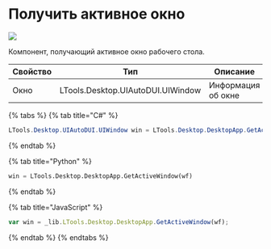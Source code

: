 # Получить активное окно

![](../../resources/basic/desktop/Получить-активное-окно.png)

Компонент, получающий активное окно рабочего стола.


| Свойство      | Тип                             | Описание                                           |
| ------------- | ------------------------------- | -------------------------------------------------- |
| Окно          | LTools.Desktop.UIAutoDUI.UIWindow | Информация об окне                               |


{% tabs %}
{% tab title="C#" %}
```csharp
LTools.Desktop.UIAutoDUI.UIWindow win = LTools.Desktop.DesktopApp.GetActiveWindow(wf);
```
{% endtab %}

{% tab title="Python" %}
```python
win = LTools.Desktop.DesktopApp.GetActiveWindow(wf)
```
{% endtab %}

{% tab title="JavaScript" %}
```javascript
var win = _lib.LTools.Desktop.DesktopApp.GetActiveWindow(wf);
```
{% endtab %}
{% endtabs %}
